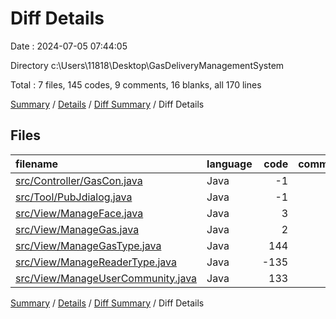 # Diff Details

Date : 2024-07-05 07:44:05

Directory c:\\Users\\11818\\Desktop\\GasDeliveryManagementSystem

Total : 7 files,  145 codes, 9 comments, 16 blanks, all 170 lines

[Summary](results.md) / [Details](details.md) / [Diff Summary](diff.md) / Diff Details

## Files
| filename | language | code | comment | blank | total |
| :--- | :--- | ---: | ---: | ---: | ---: |
| [src/Controller/GasCon.java](/src/Controller/GasCon.java) | Java | -1 | 0 | 0 | -1 |
| [src/Tool/PubJdialog.java](/src/Tool/PubJdialog.java) | Java | -1 | 0 | 0 | -1 |
| [src/View/ManageFace.java](/src/View/ManageFace.java) | Java | 3 | 0 | 1 | 4 |
| [src/View/ManageGas.java](/src/View/ManageGas.java) | Java | 2 | 1 | 4 | 7 |
| [src/View/ManageGasType.java](/src/View/ManageGasType.java) | Java | 144 | 8 | 10 | 162 |
| [src/View/ManageReaderType.java](/src/View/ManageReaderType.java) | Java | -135 | -11 | -8 | -154 |
| [src/View/ManageUserCommunity.java](/src/View/ManageUserCommunity.java) | Java | 133 | 11 | 9 | 153 |

[Summary](results.md) / [Details](details.md) / [Diff Summary](diff.md) / Diff Details